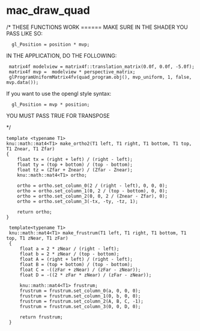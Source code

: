 # mac_draw_quad

/*
 THESE FUNCTIONS WORK ====== MAKE SURE IN THE SHADER YOU PASS LIKE SO:
 
      gl_Position = position * mvp;
 
 IN THE APPLICATION, DO THE FOLLOWING:
 
     matrix4f modelview = matrix4f::translation_matrix(0.0f, 0.0f, -5.0f);
     matrix4f mvp =  modelview * perspective_matrix;
     glProgramUniformMatrix4fv(quad_program.obj(), mvp_uniform, 1, false, mvp.data());

 If you want to use the opengl style syntax:
 
      gl_Position = mvp * position;
 
 YOU MUST PASS TRUE FOR TRANSPOSE

 */

    template <typename T1>
    knu::math::mat4<T1> make_ortho2(T1 left, T1 right, T1 bottom, T1 top, T1 Znear, T1 Zfar)
    {
        float tx = (right + left) / (right - left);
        float ty = (top + bottom) / (top - bottom);
        float tz = (Zfar + Znear) / (Zfar - Znear);
        knu::math::mat4<T1> ortho;

        ortho = ortho.set_column_0(2 / (right - left), 0, 0, 0);
        ortho = ortho.set_column_1(0, 2 / (top - bottom), 0, 0);
        ortho = ortho.set_column_2(0, 0, 2 / (Znear - Zfar), 0);
        ortho = ortho.set_column_3(-tx, -ty, -tz, 1);

        return ortho;
    }

     template<typename T1>
     knu::math::mat4<T1> make_frustrum(T1 left, T1 right, T1 bottom, T1 top, T1 zNear, T1 zFar)
     {
         float a = 2 * zNear / (right - left);
         float b = 2 * zNear / (top - bottom);
         float A = (right + left) / (right - left);
         float B = (top + bottom) / (top - bottom);
         float C = -((zFar + zNear) / (zFar - zNear));
         float D = -((2 * zFar * zNear) / (zFar - zNear));

         knu::math::mat4<T1> frustrum;
         frustrum = frustrum.set_column_0(a, 0, 0, 0);
         frustrum = frustrum.set_column_1(0, b, 0, 0);
         frustrum = frustrum.set_column_2(A, B, C, -1);
         frustrum = frustrum.set_column_3(0, 0, D, 0);

         return frustrum;
     }
